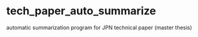 # tech_paper_auto_summarize
automatic summarization program for JPN technical paper (master thesis)
